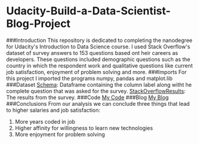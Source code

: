 # Udacity-Build-a-Data-Scientist-Blog-Project
###Introduction
This repository is dedicated to completing the nanodegree for Udacity's Introduction to Data Science course. I used Stack Overflow's dataset of survey answers to 153 questions based ont heir careers as developers. These questions included demographic questions such as the country in which the respondent work and qualitative questions like current job satisfaction, enjoyment of problem solving and more.
###Imports
For this project I imported the programs numpy, pandas and matplot.lib
###Dataset
[Schema](https://github.com/seanhorner21/Udacity-Build-a-Data-Scientist-Blog-Project/blob/main/survey_results_schema.csv): Dataframe containing the column label along witht he complete question that was asked for the survey.
[StackOverflowResults](downloads/archive(1)/survey_results_public.csv): The results from the survey.
###Code
[My Code](https://github.com/seanhorner21/Udacity-Build-a-Data-Scientist-Blog-Project/blob/main/Blog%20Post%20Project%20Code.py)
###Blog
[My Blog](https://medium.com/@seanh21/could-an-open-mindset-and-ability-to-problem-solve-increase-salary-5c404fb0e516)
###Conclusions
From our analysis we can conclude three things that lead to higher salaries and job satisfaction:
1. More years coded in job
2. Higher affinity for willingness to learn new technologies
3. More enjoyment for problem solving
